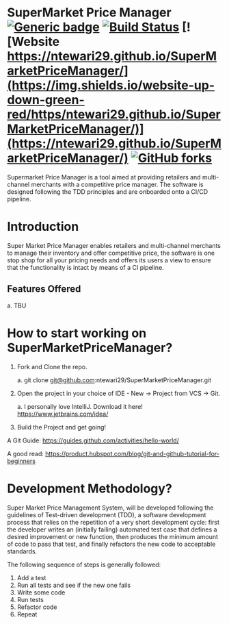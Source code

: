 # SuperMarket Price Manager [![Generic badge](https://img.shields.io/badge/Version-1.0-Green.svg)](https://ntewari29.github.io/SuperMarketPriceManager/) [![Build Status](https://travis-ci.org/ntewari29/SuperMarketPriceManager.svg?branch=master)](https://travis-ci.org/ntewari29/SuperMarketPriceManager) [![Website https://ntewari29.github.io/SuperMarketPriceManager/](https://img.shields.io/website-up-down-green-red/https/ntewari29.github.io/SuperMarketPriceManager/)](https://ntewari29.github.io/SuperMarketPriceManager/) [![GitHub forks](https://img.shields.io/github/forks/Naereen/StrapDown.js.svg?style=social&label=Fork&maxAge=2592000)](https://github.com/ntewari29/SuperMarketPriceManager/network)
Supermarket Price Manager is a tool aimed at providing retailers and multi-channel merchants with a competitive price manager. The software is designed following the TDD principles and are onboarded onto a CI/CD pipeline. 

# Introduction
Super Market Price Manager enables retailers and multi-channel merchants to manage their inventory and offer competitive price, the software is one stop shop for all your pricing needs and offers its users a view to ensure that the functionality is intact by means of a CI pipeline.

## Features Offered
   a. TBU

# How to start working on SuperMarketPriceManager?
1. Fork and Clone the repo.
   
   a. git clone git@github.com:ntewari29/SuperMarketPriceManager.git
2. Open the project in your choice of IDE - New -> Project from VCS -> Git.

   a. I personally love IntelliJ.
   Download it here! https://www.jetbrains.com/idea/
3. Build the Project and get going!

A Git Guide: https://guides.github.com/activities/hello-world/

A good read: https://product.hubspot.com/blog/git-and-github-tutorial-for-beginners

# Development Methodology?  
Super Market Price Management System, will be developed following the guidelines of Test-driven development (TDD), a software development process that relies on the repetition of a very short development cycle: first the developer writes an (initially failing) automated test case that defines a desired improvement or new function, then produces the minimum amount of code to pass that test, and finally refactors the new code to acceptable standards.

The following sequence of steps is generally followed:
1. Add a test 
2. Run all tests and see if the new one fails 
3. Write some code 
4. Run tests 
5. Refactor code 
6. Repeat 
